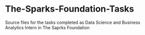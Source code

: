 # The-Sparks-Foundation-Tasks
Source files for the tasks completed as Data Science and Business Analytics Intern in The Saprks Foundation
